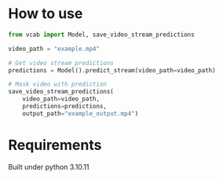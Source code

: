 # How to use
```python
from vcab import Model, save_video_stream_predictions

video_path = "example.mp4"

# Get video stream predictions
predictions = Model().predict_stream(video_path=video_path)

# Mask video with prediction
save_video_stream_predictions(
    video_path=video_path,
    predictions=predictions, 
    output_path="example_output.mp4")
```

# Requirements
Built under python 3.10.11